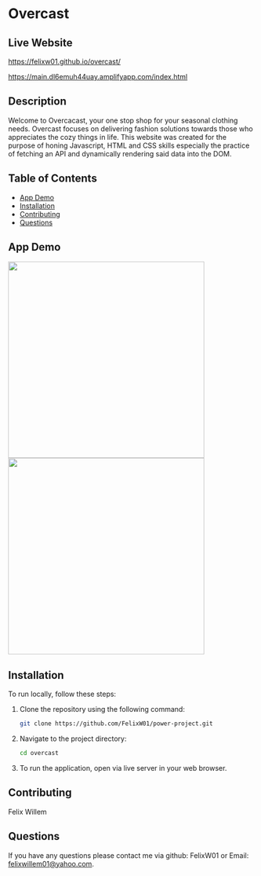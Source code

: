 # Overcast

## Live Website 
https://felixw01.github.io/overcast/

https://main.dl6emuh44uay.amplifyapp.com/index.html

## Description
Welcome to  Overcacast, your one stop shop for your seasonal clothing needs. Overcast focuses on delivering fashion solutions towards those who appreciates the cozy things in life.
This website was created for the purpose of honing Javascript, HTML and CSS skills especially the practice of fetching an API and dynamically rendering said data into the DOM.

## Table of Contents
- [App Demo](#app-demo)
- [Installation](#installation)
- [Contributing](#contributing)
- [Questions](#questions)

## App Demo
<img src="https://github.com/user-attachments/assets/5ce725c0-2130-466f-8764-9855141c105c" width="400" />
<img src="https://github.com/user-attachments/assets/99b5ec31-bcc9-4eed-8dc2-4a843b19ccee" width="400" />



## Installation
To run locally, follow these steps:

1. Clone the repository using the following command:
    ```bash
    git clone https://github.com/FelixW01/power-project.git
    ```

2. Navigate to the project directory:
    ```bash
    cd overcast
    ```
    
3. To run the application, open via live server in your web browser.


## Contributing
Felix Willem
## Questions
If you have any questions please contact me via github: FelixW01 or Email: felixwillem01@yahoo.com.
